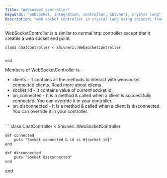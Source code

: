 ```yaml
---
Title: "Websocket controller"
Keywords: "websocket, integration, controller, Shivneri, crystal lang"
Description: "web socket controller in crystal lang using shivneri framework"
---
```


WebSocketController is a similar to normal http controller except that it creates a web socket end point.

```
class ChatController < Shivneri::WebSocketController
   
   
end
```

Members of WebSocketController is - 

* clients - It contains all the methods to interact with websocket connected clients. Read more about [clients](/tutorial/websocket/clients)
* socket_id - It contains value of current socket id.
* on_connected - It is a method & called when a client is successfully connected. You can override it in your controller.
* on_disconnected - It is a method & called when a client is disconnected. You can override it in your controller.
<br>
```
class ChatController < Shivneri::WebSocketController

    def connected
        puts "Socket connected & id is #{socket_id}"
    end

    def disconnected
        puts "Socket disconnected"
    end
   
end
```